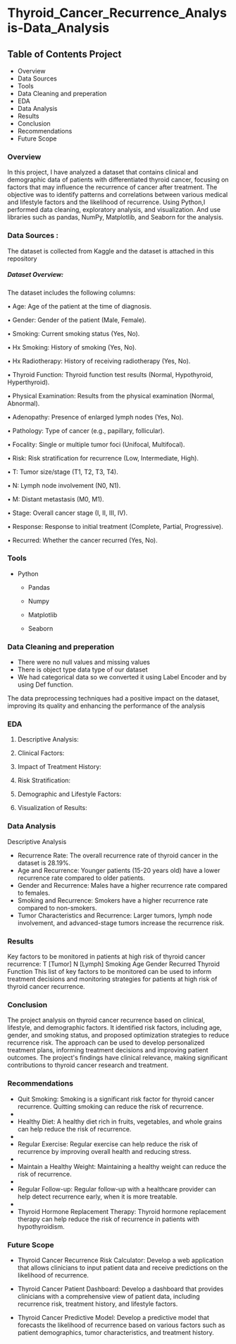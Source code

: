 # Thyroid_Cancer_Recurrence_Analysis-Data_Analysis

## Table of Contents Project 
- Overview
- Data Sources 
- Tools
- Data Cleaning and preperation
- EDA
- Data Analysis
- Results
- Conclusion
- Recommendations
- Future Scope


### Overview
In this project, I have analyzed a dataset that contains clinical and demographic data of patients with differentiated thyroid cancer, focusing on factors that may influence the recurrence of cancer after treatment. 
The objective was to identify patterns and correlations between various medical and lifestyle factors and the likelihood of recurrence. Using Python,I performed data cleaning, exploratory analysis, and visualization. And use libraries such as pandas, NumPy, Matplotlib, and Seaborn for the analysis.


### Data Sources : 
The dataset is collected from Kaggle and the dataset is attached in this repository 
##### Dataset Overview:

The dataset includes the following columns:

•	Age: Age of the patient at the time of diagnosis.

•	Gender: Gender of the patient (Male, Female).

•	Smoking: Current smoking status (Yes, No).

•	Hx Smoking: History of smoking (Yes, No).

•	Hx Radiotherapy: History of receiving radiotherapy (Yes, No).

•	Thyroid Function: Thyroid function test results (Normal, Hypothyroid, Hyperthyroid).

•	Physical Examination: Results from the physical examination (Normal, Abnormal).

•	Adenopathy: Presence of enlarged lymph nodes (Yes, No).

•	Pathology: Type of cancer (e.g., papillary, follicular).

•	Focality: Single or multiple tumor foci (Unifocal, Multifocal).

•	Risk: Risk stratification for recurrence (Low, Intermediate, High).

•	T: Tumor size/stage (T1, T2, T3, T4).

•	N: Lymph node involvement (N0, N1).

•	M: Distant metastasis (M0, M1).

•	Stage: Overall cancer stage (I, II, III, IV).

•	Response: Response to initial treatment (Complete, Partial, Progressive).

•	Recurred: Whether the cancer recurred (Yes, No).


### Tools
- Python

    - Pandas
    
   -  Numpy
    
    - Matplotlib
    
    - Seaborn
    
### Data Cleaning and preperation

- There were no null values and  missing values
- There is object type data type of our dataset 
- We had categorical data so we converted it using Label Encoder and by using Def function. 

The data preprocessing techniques had a positive impact on the dataset, improving its quality and enhancing the performance of the analysis


### EDA

1.	Descriptive Analysis:

2.	Clinical Factors:

3.	Impact of Treatment History:

4.	Risk Stratification:

5.	Demographic and Lifestyle Factors:

6.	Visualization of Results:


### Data Analysis
 Descriptive Analysis
-  Recurrence Rate: The overall recurrence rate of thyroid cancer in the dataset is 28.19%.
- Age and Recurrence: Younger patients (15-20 years old) have a lower recurrence rate compared to older patients.
- Gender and Recurrence: Males have a higher recurrence rate compared to females.
- Smoking and Recurrence: Smokers have a higher recurrence rate compared to non-smokers.
- Tumor Characteristics and Recurrence: Larger tumors, lymph node involvement, and advanced-stage tumors increase the recurrence risk.


### Results
Key factors to be monitored in patients at high risk of thyroid cancer recurrence:
T [Tumor]
N [Lymph]
Smoking 
Age
Gender
Recurred
Thyroid Function
This list of key factors to be monitored  can be used to inform treatment decisions and monitoring strategies for patients at high risk of thyroid cancer recurrence.

### Conclusion
The project analysis on thyroid cancer recurrence based on clinical, lifestyle, and demographic factors. It identified risk factors, including age, gender, and smoking status, and proposed optimization strategies to reduce recurrence risk. The approach can be used to develop personalized treatment plans, informing treatment decisions and improving patient outcomes. The project's findings have clinical relevance, making significant contributions to thyroid cancer research and treatment.


### Recommendations

- Quit Smoking: Smoking is a significant risk factor for thyroid cancer recurrence. Quitting smoking can reduce the risk of recurrence.
- 
- Healthy Diet: A healthy diet rich in fruits, vegetables, and whole grains can help reduce the risk of recurrence.
- 
- Regular Exercise: Regular exercise can help reduce the risk of recurrence by improving overall health and reducing stress.
- 
- Maintain a Healthy Weight: Maintaining a healthy weight can reduce the risk of recurrence.
- 
- Regular Follow-up: Regular follow-up with a healthcare provider can help detect recurrence early, when it is more treatable.
- 
- Thyroid Hormone Replacement Therapy: Thyroid hormone replacement therapy can help reduce the risk of recurrence in patients with hypothyroidism.
  

### Future Scope
- Thyroid Cancer Recurrence Risk Calculator: Develop a web application that allows clinicians to input patient data and receive predictions on the likelihood of recurrence.

- Thyroid Cancer Patient Dashboard: Develop a dashboard that provides clinicians with a comprehensive view of patient data, including recurrence risk, treatment history, and lifestyle factors.

- Thyroid Cancer Predictive Model: Develop a predictive model that forecasts the likelihood of recurrence based on various factors such as patient demographics, tumor characteristics, and treatment history.






